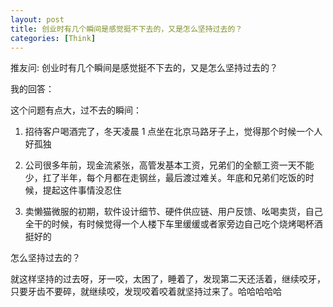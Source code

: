 ```yaml
---
layout: post
title: 创业时有几个瞬间是感觉挺不下去的，又是怎么坚持过去的？
categories: [Think]
---
```


推友问: 创业时有几个瞬间是感觉挺不下去的，又是怎么坚持过去的？

我的回答：

这个问题有点大，过不去的瞬间：

1. 招待客户喝酒完了，冬天凌晨 1 点坐在北京马路牙子上，觉得那个时候一个人好孤独

2. 公司很多年前，现金流紧张，高管发基本工资，兄弟们的全额工资一天不能少，扛了半年，每个月都在走钢丝，最后渡过难关。年底和兄弟们吃饭的时候，提起这件事情没忍住

3. 卖懒猫微服的初期，软件设计细节、硬件供应链、用户反馈、吆喝卖货，自己全干的时候，有时候觉得一个人楼下车里缓缓或者家旁边自己吃个烧烤喝杯酒挺好的

怎么坚持过去的？

就这样坚持的过去呀，牙一咬，太困了，睡着了，发现第二天还活着，继续咬牙，只要牙齿不要碎，就继续咬，发现咬着咬着就坚持过来了。哈哈哈哈哈
